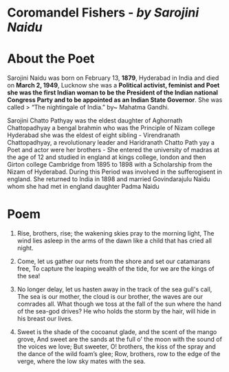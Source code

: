 # Coromandel Fishers - *by Sarojini Naidu*


# About the Poet

Sarojini Naidu was born on February 13, **1879**, Hyderabad in India and died on **March 2, 1949**, Lucknow she was a **Political activist, feminist and Poet she was the first Indian woman to be the President of the Indian national Congress Party and to be appointed as an Indian State Governor**. She was called > “The nightingale of India.” by~ Mahatma Gandhi.

Sarojini Chatto Pathyay was the eldest daughter of Aghornath Chattopadhyay a bengal brahmin who was the Principle of Nizam college Hyderabad she was the eldest of eight sibling - Virendranath Chattopadhyay, a revolutionary leader and Haridranath Chatto Path yay a Poet and actor were her brothers - She entered the university of madras at the age of 12 and studied in england at kings college, london and then Girton college Cambridge from 1895 to 1898 with a Scholarship from the Nizam of Hyderabad. During this Period was involved in the sufferogisent in england. She returned to India in 1898 and married Govindarajulu Naidu whom she had met in england daughter Padma Naidu

# Poem 

1. Rise, brothers, rise; the wakening skies pray to the morning light,
The wind lies asleep in the arms of the dawn like a child that has cried all night.

2. Come, let us gather our nets from the shore and set our catamarans free,
To capture the leaping wealth of the tide, for we are the kings of the sea!

3. No longer delay, let us hasten away in the track of the sea gull's call,
The sea is our mother, the cloud is our brother, the waves are our comrades all.
What though we toss at the fall of the sun where the hand of the sea-god drives?
He who holds the storm by the hair, will hide in his breast our lives.

4. Sweet is the shade of the cocoanut glade, and the scent of the mango grove,
And sweet are the sands at the full o' the moon with the sound of the voices we love;
But sweeter, O! brothers, the kiss of the spray and the dance of the wild foam’s glee;
Row, brothers, row to the edge of the verge, where the low sky mates with the sea.


